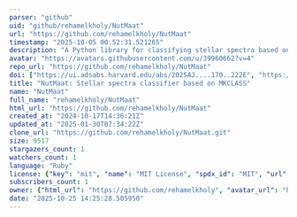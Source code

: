 ```yaml
---
parser: "github"
uid: "github/rehamelkholy/NutMaat"
url: "https://github.com/rehamelkholy/NutMaat"
timestamp: "2025-10-05 00:52:31.521265"
description: "A Python library for classifying stellar spectra based on the MKCLASS package"
avatar: "https://avatars.githubusercontent.com/u/39960662?v=4"
repo_url: "https://github.com/rehamelkholy/NutMaat"
doi: ["https://ui.adsabs.harvard.edu/abs/2025AJ....170..222E", "https://ui.adsabs.harvard.edu/abs/2025ascl.soft09008E/abstract"]
title: "NutMaat: Stellar spectra classifier based on MKCLASS"
name: "NutMaat"
full_name: "rehamelkholy/NutMaat"
html_url: "https://github.com/rehamelkholy/NutMaat"
created_at: "2024-10-17T14:36:21Z"
updated_at: "2025-01-30T07:34:22Z"
clone_url: "https://github.com/rehamelkholy/NutMaat.git"
size: 9517
stargazers_count: 1
watchers_count: 1
language: "Ruby"
license: {"key": "mit", "name": "MIT License", "spdx_id": "MIT", "url": "https://api.github.com/licenses/mit", "node_id": "MDc6TGljZW5zZTEz"}
subscribers_count: 1
owner: {"html_url": "https://github.com/rehamelkholy", "avatar_url": "https://avatars.githubusercontent.com/u/39960662?v=4", "login": "rehamelkholy", "type": "User"}
date: "2025-10-25 14:25:28.505950"
---
```

